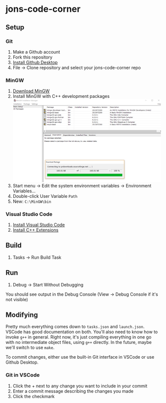 # jons-code-corner

## Setup

### Git

1. Make a Github account
1. Fork this repository
1. [Install Github Desktop](https://desktop.github.com/)
1. File -> Clone repository and select your jons-code-corner repo

### MinGW

1. [Download MinGW](https://cytranet.dl.sourceforge.net/project/mingw/Installer/mingw-get-setup.exe)
1. Install MinGW with C++ development packages
![MinGW packages](/.README/mingw.png)
1. Start menu -> Edit the system environment variables -> Environment Variables...
1. Double-click User Variable `Path`
1. New: `C:\MinGW\bin`

### Visual Studio Code

1. [Install Visual Studio Code](https://code.visualstudio.com/)
1. [Install C++ Extensions](vscode:extension/ms-vscode.cpptools)

## Build

1. Tasks -> Run Build Task

## Run

1. Debug -> Start Without Debugging

You should see output in the Debug Console (View -> Debug Console if it's not visible)

## Modifying

Pretty much everything comes down to `tasks.json` and `launch.json`. VSCode has good documentation on both. You'll also need to know how to invoke `g++` in general. Right now, it's just compiling everything in one go with no intermediate object files, using `g++` directly. In the future, maybe we'll switch to use `make`.

To commit changes, either use the built-in Git interface in VSCode or use Github Desktop.

### Git in VSCode

1. Click the + next to any change you want to include in your commit
1. Enter a commit message describing the changes you made
1. Click the checkmark